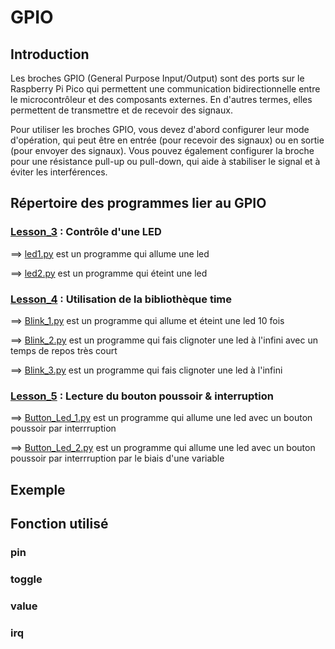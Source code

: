 # GPIO

## Introduction

Les broches GPIO (General Purpose Input/Output) sont des ports sur le Raspberry Pi Pico qui permettent une communication bidirectionnelle entre le microcontrôleur et des composants externes. En d'autres termes, elles permettent de transmettre et de recevoir des signaux.

Pour utiliser les broches GPIO, vous devez d'abord configurer leur mode d'opération, qui peut être en entrée (pour recevoir des signaux) ou en sortie (pour envoyer des signaux). Vous pouvez également configurer la broche pour une résistance pull-up ou pull-down, qui aide à stabiliser le signal et à éviter les interférences.

## Répertoire des programmes lier au GPIO

### [Lesson_3](Lesson_3) : Contrôle d'une LED 

  ==> [led1.py](Lesson_3/led1.py) est un programme qui allume une led
  
  ==> [led2.py](Lesson_3/led2.py) est un programme qui éteint une led
  

### [Lesson_4](Lesson_4) : Utilisation de la bibliothèque time 

==> [Blink_1.py](Lesson_4/Blink_1.py) est un programme qui allume et éteint une led 10 fois

==> [Blink_2.py](Lesson_4/Blink_2.py) est un programme qui fais clignoter une led à l'infini avec un temps de repos très court

==> [Blink_3.py](Lesson_4/Blink_3.py) est un programme qui fais clignoter une led à l'infini


### [Lesson_5](Lesson_5) : Lecture du bouton poussoir & interruption

==> [Button_Led_1.py](Lesson_5/Button_Led_1.py) est un programme qui allume une led avec un bouton poussoir par interrruption

==> [Button_Led_2.py](Lesson_5/Button_Led_2.py) est un programme qui allume une led avec un bouton poussoir par interrruption par le biais d'une variable


## Exemple

## Fonction utilisé

### pin

### toggle

### value

### irq
